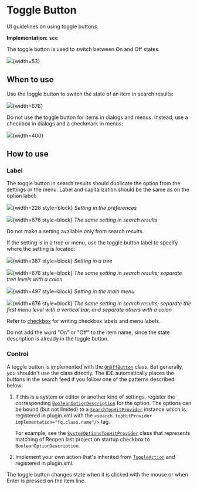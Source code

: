 <!-- Copyright 2000-2024 JetBrains s.r.o. and contributors. Use of this source code is governed by the Apache 2.0 license. -->

# Toggle Button

<link-summary>UI guidelines on using toggle buttons.</link-summary>

<tldr>

**Implementation:** see [](#control)

</tldr>

The toggle button is used to switch between On and Off states.

![](toggle_button_example.png){width=53}

## When to use

Use the toggle button to switch the state of an item in search results:

![](example_se.png){width=676}

Do not use the toggle button for items in dialogs and menus. Instead, use a checkbox in dialogs and a checkmark in menus:

![](when_to_use_dialog_or_menu.png){width=400}

## How to use

### Label

The toggle button in search results should duplicate the option from the settings or the menu.
Label and capitalization should be the same as on the option label:

![](label_checkbox.png){width=228 style=block}
*Setting in the preferences*

![](label_checkbox_se.png){width=676 style=block}
*The same setting in search results*

Do not make a setting available only from search results.

[//]: # (TODO: See [discoverability]&#40;discoverability.md&#41; for details.)

If the setting is in a tree or menu, use the toggle button label to specify where the setting is located:

![](label_tree.png){width=387 style=block}
*Setting in a tree*

![](label_tree_se.png){width=676 style=block}
*The same setting in search results; separate tree levels with a colon*

![](label_menu.png){width=497 style=block}
*Setting in the main menu*

![](label_menu_se.png){width=676 style=block}
*The same setting in search results; separate the first menu level with a vertical bar, and separate others with a colon*

Refer to [checkbox](checkbox.topic) for writing checkbox labels and menu labels.

[//]: # (TODO: and [menu]&#40;menu_list.md&#41;)

Do not add the word "On" or "Off" to the item name, since the state description is already in the toggle button.

### Control

A toggle button is implemented with the [`OnOffButton`](%gh-ic%/platform/platform-api/src/com/intellij/ui/components/OnOffButton.java) class.
But generally, you shouldn't use the class directly.
The IDE automatically places the buttons in the search feed if you follow one of the patterns described below:

1. If this is a system or editor or another kind of settings, register the corresponding [`BooleanOptionDescription`](%gh-ic%/platform/platform-api/src/com/intellij/ide/ui/search/BooleanOptionDescription.java) for the option. The options can be bound (but not limited) to a [`SearchTopHitProvider`](%gh-ic%/platform/platform-api/src/com/intellij/ide/SearchTopHitProvider.kt) instance which is registered in <path>plugin.xml</path> with the `<search.topHitProvider implementation="fq.class.name"/>` tag.

   For example, see the [`SystemOptionsTopHitProvider`](%gh-ic%/platform/platform-impl/src/com/intellij/ide/ui/SystemOptionsTopHitProvider.java) class that represents matching of <control>Reopen last project on startup</control> checkbox to `BooleanOptionDescription`.

2. Implement your own action that's inherited from [`ToggleAction`](%gh-ic%/platform/platform-api/src/com/intellij/openapi/actionSystem/ToggleAction.java) and registered in <path>plugin.xml</path>.

The toggle button changes state when it is clicked with the mouse or when <shortcut>Enter</shortcut> is pressed on the item line.
